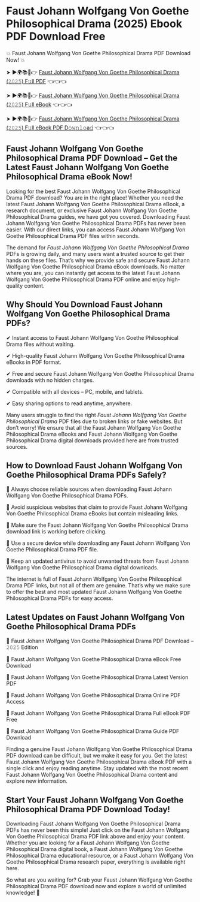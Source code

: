 # Faust Johann Wolfgang Von Goethe Philosophical Drama (2025) Ebook PDF Download Free

💥 Faust Johann Wolfgang Von Goethe Philosophical Drama PDF Download Now! 💥

➤ ►🌍📚📱👉 [Faust Johann Wolfgang Von Goethe Philosophical Drama (𝟸𝟶𝟸𝟻) F𝚞ll PDF](https://getpdf.xyz/faust-johann-wolfgang-von-goethe-philosophical-drama) 👈👈👈


➤ ►🌍📚📱👉 [Faust Johann Wolfgang Von Goethe Philosophical Drama (𝟸𝟶𝟸𝟻) F𝚞ll eBook](https://getpdf.xyz/faust-johann-wolfgang-von-goethe-philosophical-drama) 👈👈👈


➤ ►🌍📚📱👉 [Faust Johann Wolfgang Von Goethe Philosophical Drama (𝟸𝟶𝟸𝟻) F𝚞ll eBook PDF D𝚘𝚠𝚗𝚕𝚘a𝚍](https://getpdf.xyz/faust-johann-wolfgang-von-goethe-philosophical-drama) 👈👈👈


## Faust Johann Wolfgang Von Goethe Philosophical Drama PDF Download – Get the Latest Faust Johann Wolfgang Von Goethe Philosophical Drama eBook Now!

Looking for the best Faust Johann Wolfgang Von Goethe Philosophical Drama PDF download? You are in the right place! Whether you need the latest Faust Johann Wolfgang Von Goethe Philosophical Drama eBook, a research document, or exclusive Faust Johann Wolfgang Von Goethe Philosophical Drama guides, we have got you covered. Downloading Faust Johann Wolfgang Von Goethe Philosophical Drama PDFs has never been easier. With our direct links, you can access Faust Johann Wolfgang Von Goethe Philosophical Drama PDF files within seconds.

The demand for *Faust Johann Wolfgang Von Goethe Philosophical Drama* PDFs is growing daily, and many users want a trusted source to get their hands on these files. That’s why we provide safe and secure Faust Johann Wolfgang Von Goethe Philosophical Drama eBook downloads. No matter where you are, you can instantly get access to the latest Faust Johann Wolfgang Von Goethe Philosophical Drama PDF online and enjoy high-quality content.

## Why Should You Download Faust Johann Wolfgang Von Goethe Philosophical Drama PDFs?

✔ Instant access to Faust Johann Wolfgang Von Goethe Philosophical Drama files without waiting.

✔ High-quality Faust Johann Wolfgang Von Goethe Philosophical Drama eBooks in PDF format.

✔ Free and secure Faust Johann Wolfgang Von Goethe Philosophical Drama downloads with no hidden charges.

✔ Compatible with all devices – PC, mobile, and tablets.

✔ Easy sharing options to read anytime, anywhere.

Many users struggle to find the right *Faust Johann Wolfgang Von Goethe Philosophical Drama* PDF files due to broken links or fake websites. But don’t worry! We ensure that all the Faust Johann Wolfgang Von Goethe Philosophical Drama eBooks and Faust Johann Wolfgang Von Goethe Philosophical Drama digital downloads provided here are from trusted sources.

## How to Download Faust Johann Wolfgang Von Goethe Philosophical Drama PDFs Safely?

📌 Always choose reliable sources when downloading Faust Johann Wolfgang Von Goethe Philosophical Drama PDFs.

📌 Avoid suspicious websites that claim to provide Faust Johann Wolfgang Von Goethe Philosophical Drama eBooks but contain misleading links.

📌 Make sure the Faust Johann Wolfgang Von Goethe Philosophical Drama download link is working before clicking.

📌 Use a secure device while downloading any Faust Johann Wolfgang Von Goethe Philosophical Drama PDF file.

📌 Keep an updated antivirus to avoid unwanted threats from Faust Johann Wolfgang Von Goethe Philosophical Drama digital downloads.

The internet is full of Faust Johann Wolfgang Von Goethe Philosophical Drama PDF links, but not all of them are genuine. That’s why we make sure to offer the best and most updated Faust Johann Wolfgang Von Goethe Philosophical Drama PDFs for easy access.

## Latest Updates on Faust Johann Wolfgang Von Goethe Philosophical Drama PDFs

🔹 Faust Johann Wolfgang Von Goethe Philosophical Drama PDF Download – 𝟸𝟶𝟸𝟻 Edition

🔹 Faust Johann Wolfgang Von Goethe Philosophical Drama eBook Free Download

🔹 Faust Johann Wolfgang Von Goethe Philosophical Drama Latest Version PDF

🔹 Faust Johann Wolfgang Von Goethe Philosophical Drama Online PDF Access

🔹 Faust Johann Wolfgang Von Goethe Philosophical Drama Full eBook PDF Free

🔹 Faust Johann Wolfgang Von Goethe Philosophical Drama Guide PDF Download

Finding a genuine Faust Johann Wolfgang Von Goethe Philosophical Drama PDF download can be difficult, but we make it easy for you. Get the latest Faust Johann Wolfgang Von Goethe Philosophical Drama eBook PDF with a single click and enjoy reading anytime. Stay updated with the most recent Faust Johann Wolfgang Von Goethe Philosophical Drama content and explore new information.

## Start Your Faust Johann Wolfgang Von Goethe Philosophical Drama PDF Download Today!

Downloading Faust Johann Wolfgang Von Goethe Philosophical Drama PDFs has never been this simple! Just click on the Faust Johann Wolfgang Von Goethe Philosophical Drama PDF link above and enjoy your content. Whether you are looking for a Faust Johann Wolfgang Von Goethe Philosophical Drama digital book, a Faust Johann Wolfgang Von Goethe Philosophical Drama educational resource, or a Faust Johann Wolfgang Von Goethe Philosophical Drama research paper, everything is available right here.

So what are you waiting for? Grab your Faust Johann Wolfgang Von Goethe Philosophical Drama PDF download now and explore a world of unlimited knowledge! 🚀